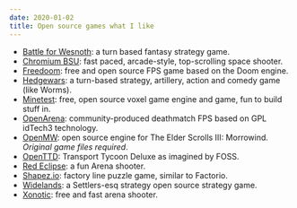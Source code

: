 ```yaml
---
date: 2020-01-02
title: Open source games what I like
---
```


- [Battle for Wesnoth](https://www.wesnoth.org/): a turn based fantasy strategy game.
- [Chromium BSU](http://chromium-bsu.sourceforge.net): fast paced, arcade-style, top-scrolling space shooter.
- [Freedoom](https://freedoom.github.io/index.html): free and open source FPS game based on the Doom engine.
- [Hedgewars](https://www.hedgewars.org/): a turn-based strategy, artillery, action and comedy game (like Worms).
- [Minetest](https://www.minetest.net): free, open source voxel game engine and game, fun to build stuff in.
- [OpenArena](http://www.openarena.ws): community-produced deathmatch FPS based on GPL idTech3 technology.
- [OpenMW](https://openmw.org/en): open source engine for The Elder Scrolls III: Morrowind. *Original game files required*.
- [OpenTTD](https://www.openttd.org): Transport Tycoon Deluxe as imagined by FOSS.
- [Red Eclipse](http://www.redeclipse.net): a fun Arena shooter.
- [Shapez.io](http://shapez.io): factory line puzzle game, similar to Factorio.
- [Widelands](https://wl.widelands.org): a Settlers-esq strategy open source strategy game.
- [Xonotic](http://www.xonotic.org): free and fast arena shooter.
